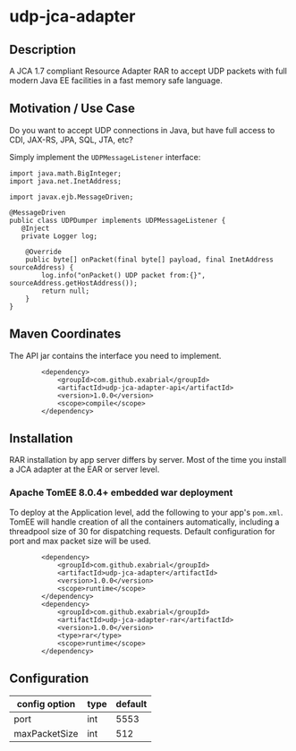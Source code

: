 # udp-jca-adapter

## Description

A JCA 1.7 compliant Resource Adapter RAR to accept UDP packets with full modern Java EE facilities in a fast memory safe language.


## Motivation / Use Case

Do you want to accept UDP connections in Java, but have full access to CDI, JAX-RS, JPA, SQL, JTA, etc?

Simply implement the `UDPMessageListener` interface:

```
import java.math.BigInteger;
import java.net.InetAddress;

import javax.ejb.MessageDriven;

@MessageDriven
public class UDPDumper implements UDPMessageListener {
   @Inject
   private Logger log;

	@Override
	public byte[] onPacket(final byte[] payload, final InetAddress sourceAddress) {
		log.info("onPacket() UDP packet from:{}", sourceAddress.getHostAddress());
		return null;
	}
}
```

## Maven Coordinates

The API jar contains the interface you need to implement.

```
		<dependency>
			<groupId>com.github.exabrial</groupId>
			<artifactId>udp-jca-adapter-api</artifactId>
			<version>1.0.0</version>
			<scope>compile</scope>
		</dependency>
```

## Installation 

RAR installation by app server differs by server. Most of the time you install a JCA adapter at the EAR or server level.

### Apache TomEE 8.0.4+ embedded war deployment

To deploy at the Application level, add the following to your app's `pom.xml`. TomEE will handle creation of all the containers automatically, including a threadpool size of 30 for dispatching requests. Default configuration for port and max packet size will be used.

```
		<dependency>
			<groupId>com.github.exabrial</groupId>
			<artifactId>udp-jca-adapter</artifactId>
			<version>1.0.0</version>
			<scope>runtime</scope>
		</dependency>
		<dependency>
			<groupId>com.github.exabrial</groupId>
			<artifactId>udp-jca-adapter-rar</artifactId>
			<version>1.0.0</version>
			<type>rar</type>
			<scope>runtime</scope>
		</dependency>
```

## Configuration

| config option 	| type 	| default 	|
|---------------	|------	|---------	|
| port          	| int  	| 5553    	|
| maxPacketSize 	| int  	| 512     	|

